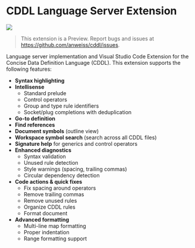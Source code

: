# CDDL Language Server Extension

[![](https://vsmarketplacebadge.apphb.com/version/anweiss.cddl-languageserver.svg)](https://marketplace.visualstudio.com/items?itemName=anweiss.cddl-languageserver)

> This extension is a Preview. Report bugs and issues at https://github.com/anweiss/cddl/issues.

Language server implementation and Visual Studio Code Extension for the Concise Data Definition Language (CDDL). This extension supports the following features:

* **Syntax highlighting**
* **Intellisense**
  + Standard prelude
  + Control operators
  + Group and type rule identifiers
  + Socket/plug completions with deduplication
* **Go-to definition**
* **Find references**
* **Document symbols** (outline view)
* **Workspace symbol search** (search across all CDDL files)
* **Signature help** for generics and control operators
* **Enhanced diagnostics**
  + Syntax validation
  + Unused rule detection
  + Style warnings (spacing, trailing commas)
  + Circular dependency detection
* **Code actions & quick fixes**
  + Fix spacing around operators
  + Remove trailing commas
  + Remove unused rules
  + Organize CDDL rules
  + Format document
* **Advanced formatting**
  + Multi-line map formatting
  + Proper indentation
  + Range formatting support

